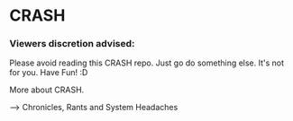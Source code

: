 # CRASH

### Viewers discretion advised:
Please avoid reading this CRASH repo. Just go do something else. It's not for you. Have Fun! :D 

More about CRASH.


--> Chronicles, Rants and System Headaches